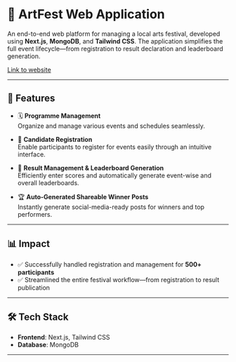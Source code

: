 # 🎨 ArtFest Web Application

An end-to-end web platform for managing a local arts festival, developed using **Next.js**, **MongoDB**, and **Tailwind CSS**. The application simplifies the full event lifecycle—from registration to result declaration and leaderboard generation.

[Link to website](https://madrasa-kalamela-2024.vercel.app/)

---

## 🔧 Features

- 🗓 **Programme Management**  
  Organize and manage various events and schedules seamlessly.

- 📝 **Candidate Registration**  
  Enable participants to register for events easily through an intuitive interface.

- 🧮 **Result Management & Leaderboard Generation**  
  Efficiently enter scores and automatically generate event-wise and overall leaderboards.

- 🏆 **Auto-Generated Shareable Winner Posts**  
  Instantly generate social-media-ready posts for winners and top performers.

---

## 📊 Impact

- ✅ Successfully handled registration and management for **500+ participants**
- ✅ Streamlined the entire festival workflow—from registration to result publication

---

## 🛠️ Tech Stack

- **Frontend**: Next.js, Tailwind CSS  
- **Database**: MongoDB

---
